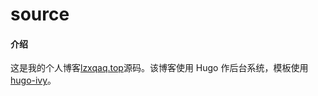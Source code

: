 # source

#### 介绍
这是我的个人博客[lzxqaq.top](http://lzxqaq.top)源码。该博客使用 Hugo 作后台系统，模板使用 [hugo-ivy](https://github.com/yihui/hugo-ivy)。